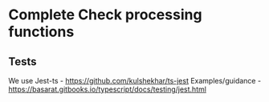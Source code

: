 # Complete Check processing functions

## Tests

We use Jest-ts - https://github.com/kulshekhar/ts-jest
Examples/guidance - https://basarat.gitbooks.io/typescript/docs/testing/jest.html
